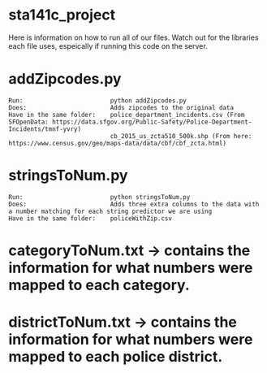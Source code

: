 # sta141c_project

Here is information on how to run all of our files. Watch out for the libraries each file uses, espeically if running this code on the server. 

# addZipcodes.py
	
	Run: 						python addZipcodes.py 
	Does: 						Adds zipcodes to the original data
	Have in the same folder: 	police_department_incidents.csv (From SFOpenData: https://data.sfgov.org/Public-Safety/Police-Department-Incidents/tmnf-yvry)
								cb_2015_us_zcta510_500k.shp (From here: https://www.census.gov/geo/maps-data/data/cbf/cbf_zcta.html)
							 
# stringsToNum.py

	Run:						python stringsToNum.py
	Does:						Adds three extra columns to the data with a number matching for each string predictor we are using
	Have in the same folder:	policeWithZip.csv

# categoryToNum.txt -> contains the information for what numbers were mapped to each category. 

# districtToNum.txt -> contains the information for what numbers were mapped to each police district. 
